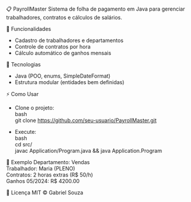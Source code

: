 📋 PayrollMaster
  Sistema de folha de pagamento em Java para gerenciar trabalhadores, contratos e cálculos de salários.

🔧 Funcionalidades
- Cadastro de trabalhadores e departamentos
- Controle de contratos por hora
- Cálculo automático de ganhos mensais

🚀 Tecnologias
- Java (POO, enums, SimpleDateFormat)
- Estrutura modular (entidades bem definidas)

⚡ Como Usar
- Clone o projeto:<br>
  bash<br>
  git clone https://github.com/seu-usuario/PayrollMaster.git

- Execute:<br>
  bash<br>
  cd src/<br>
  javac Application/Program.java && java Application.Program

📌 Exemplo
Departamento: Vendas  
Trabalhador: Maria (PLENO)  
Contratos: 2 horas extras (R$ 50/h)  
Ganhos 05/2024: R$ 4200.00  

📄 Licença
MIT © Gabriel Souza

